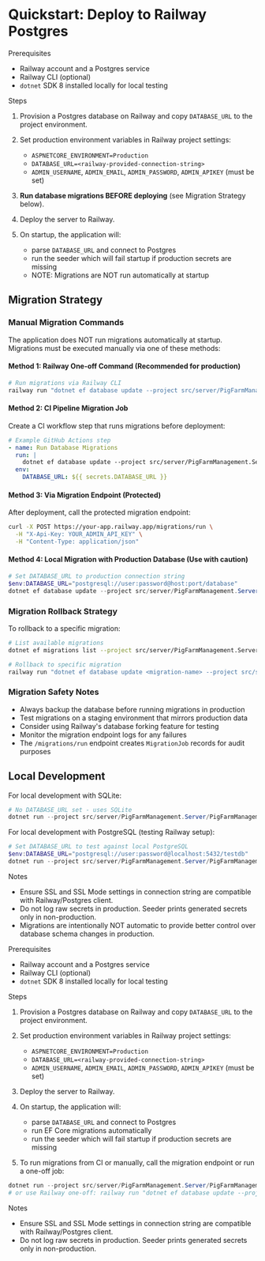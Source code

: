 # Quickstart: Deploy to Railway Postgres

Prerequisites
- Railway account and a Postgres service
- Railway CLI (optional)
- `dotnet` SDK 8 installed locally for local testing

Steps

1. Provision a Postgres database on Railway and copy `DATABASE_URL` to the project environment.

2. Set production environment variables in Railway project settings:
   - `ASPNETCORE_ENVIRONMENT=Production`
   - `DATABASE_URL=<railway-provided-connection-string>`
   - `ADMIN_USERNAME`, `ADMIN_EMAIL`, `ADMIN_PASSWORD`, `ADMIN_APIKEY` (must be set)

3. **Run database migrations BEFORE deploying** (see Migration Strategy below).

4. Deploy the server to Railway.

5. On startup, the application will:
   - parse `DATABASE_URL` and connect to Postgres
   - run the seeder which will fail startup if production secrets are missing
   - NOTE: Migrations are NOT run automatically at startup

## Migration Strategy

### Manual Migration Commands

The application does NOT run migrations automatically at startup. Migrations must be executed manually via one of these methods:

#### Method 1: Railway One-off Command (Recommended for production)
```bash
# Run migrations via Railway CLI
railway run "dotnet ef database update --project src/server/PigFarmManagement.Server --connection \"$DATABASE_URL\""
```

#### Method 2: CI Pipeline Migration Job
Create a CI workflow step that runs migrations before deployment:

```yaml
# Example GitHub Actions step
- name: Run Database Migrations
  run: |
    dotnet ef database update --project src/server/PigFarmManagement.Server --connection "${{ secrets.DATABASE_URL }}"
  env:
    DATABASE_URL: ${{ secrets.DATABASE_URL }}
```

#### Method 3: Via Migration Endpoint (Protected)
After deployment, call the protected migration endpoint:

```bash
curl -X POST https://your-app.railway.app/migrations/run \
  -H "X-Api-Key: YOUR_ADMIN_API_KEY" \
  -H "Content-Type: application/json"
```

#### Method 4: Local Migration with Production Database (Use with caution)
```powershell
# Set DATABASE_URL to production connection string
$env:DATABASE_URL="postgresql://user:password@host:port/database"
dotnet ef database update --project src/server/PigFarmManagement.Server
```

### Migration Rollback Strategy

To rollback to a specific migration:

```bash
# List available migrations
dotnet ef migrations list --project src/server/PigFarmManagement.Server

# Rollback to specific migration
railway run "dotnet ef database update <migration-name> --project src/server/PigFarmManagement.Server --connection \"$DATABASE_URL\""
```

### Migration Safety Notes

- Always backup the database before running migrations in production
- Test migrations on a staging environment that mirrors production data
- Consider using Railway's database forking feature for testing
- Monitor the migration endpoint logs for any failures
- The `/migrations/run` endpoint creates `MigrationJob` records for audit purposes

## Local Development

For local development with SQLite:

```powershell
# No DATABASE_URL set - uses SQLite
dotnet run --project src/server/PigFarmManagement.Server/PigFarmManagement.Server.csproj --urls http://localhost:5000
```

For local development with PostgreSQL (testing Railway setup):

```powershell
# Set DATABASE_URL to test against local PostgreSQL
$env:DATABASE_URL="postgresql://user:password@localhost:5432/testdb"
dotnet run --project src/server/PigFarmManagement.Server/PigFarmManagement.Server.csproj --urls http://localhost:5000
```

Notes
- Ensure SSL and SSL Mode settings in connection string are compatible with Railway/Postgres client.
- Do not log raw secrets in production. Seeder prints generated secrets only in non-production.
- Migrations are intentionally NOT automatic to provide better control over database schema changes in production.

Prerequisites
- Railway account and a Postgres service
- Railway CLI (optional)
- `dotnet` SDK 8 installed locally for local testing

Steps

1. Provision a Postgres database on Railway and copy `DATABASE_URL` to the project environment.

2. Set production environment variables in Railway project settings:
   - `ASPNETCORE_ENVIRONMENT=Production`
   - `DATABASE_URL=<railway-provided-connection-string>`
   - `ADMIN_USERNAME`, `ADMIN_EMAIL`, `ADMIN_PASSWORD`, `ADMIN_APIKEY` (must be set)

3. Deploy the server to Railway.

4. On startup, the application will:
   - parse `DATABASE_URL` and connect to Postgres
   - run EF Core migrations automatically
   - run the seeder which will fail startup if production secrets are missing

5. To run migrations from CI or manually, call the migration endpoint or run a one-off job:

```powershell
dotnet run --project src/server/PigFarmManagement.Server/PigFarmManagement.Server.csproj --urls http://localhost:5000
# or use Railway one-off: railway run "dotnet ef database update --project src/server/PigFarmManagement.Server"
```

Notes
- Ensure SSL and SSL Mode settings in connection string are compatible with Railway/Postgres client.
- Do not log raw secrets in production. Seeder prints generated secrets only in non-production.

